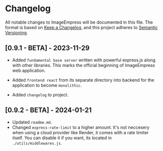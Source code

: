 # Changelog

All notable changes to ImageEmpress will be documented in this file.
The format is based on [Keep a Changelog](https://keepachangelog.com/en/1.0.0/),
and this project adheres to [Semantic Versioning](https://semver.org/spec/v2.0.0.html).

## [0.9.1 - BETA] - 2023-11-29

- Added `fundamental base server` written with powerful express.js along with other libraries. This marks the official beginning of ImageEmpress web application. 

- Added `frontend react` from its separate directory into backend for the application to become `monolithic`.

- Added `changelog` to project.

## [0.9.2 - BETA] - 2024-01-21

- Updated `readme.md`.
- Changed `express-rate-limit` to a higher amount. It's not neccesery when using a cloud provider like Render, it comes with a rate limiter itself. You can disable it if you want, its located in `./utils/middlewares.js`.